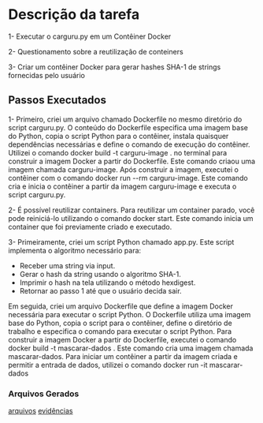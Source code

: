 # Descrição da tarefa
1- Executar o carguru.py em um Contêiner Docker

2- Questionamento sobre a reutilização de conteiners

3- Criar um contêiner Docker para gerar hashes SHA-1 de strings fornecidas pelo usuário

## Passos Executados
1- Primeiro, criei um arquivo chamado Dockerfile no mesmo diretório do script carguru.py.
O conteúdo do Dockerfile especifica uma imagem base do Python, copia o script Python para o contêiner, instala quaisquer dependências necessárias e define o comando de execução do contêiner. Utilizei o comando docker build -t carguru-image . no terminal para construir a imagem Docker a partir do Dockerfile. Este comando criaou uma imagem chamada carguru-image. Após construir a imagem, executei o contêiner com o comando docker run --rm carguru-image. Este comando cria e inicia o contêiner a partir da imagem carguru-image e executa o script carguru.py. 

2- É possível reutilizar containers. Para reutilizar um container parado, você pode reiniciá-lo utilizando o comando docker start. Este comando inicia um container que foi previamente criado e executado.

3- Primeiramente, criei um script Python chamado app.py. Este script implementa o algoritmo necessário para:
 * Receber uma string via input.
 * Gerar o hash da string usando o algoritmo SHA-1.
 * Imprimir o hash na tela utilizando o método hexdigest.
 * Retornar ao passo 1 até que o usuário decida sair.
 
 Em seguida, criei um arquivo Dockerfile que define a imagem Docker necessária para executar o script Python. O Dockerfile utiliza uma imagem base do Python, copia o script para o contêiner, define o diretório de trabalho e especifica o comando para executar o script Python.
 Para construir a imagem Docker a partir do Dockerfile, executei o comando docker build -t mascarar-dados . Este comando cria uma imagem chamada mascarar-dados. Para iniciar um contêiner a partir da imagem criada e permitir a entrada de dados, utilizei o comando docker run -it mascarar-dados


### Arquivos Gerados
[arquivos](https://github.com/grazysb/Programa_de_Bolsas_Compass-UOL/tree/0d3241cb1589e310c3df85e18a1237f1846961b0/Arquivos_sprint4)
[evidências](https://github.com/grazysb/Programa_de_Bolsas_Compass-UOL/tree/49069f59be7555415e263f18720230739b9d236c/Arquivos_sprint4/Evid%C3%AAncias)